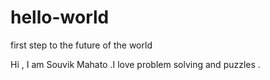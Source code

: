 # hello-world
first step to the future of the world

Hi , I am Souvik Mahato .I love problem solving and puzzles . 

